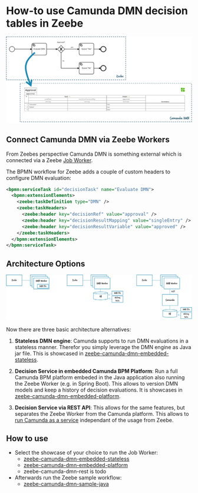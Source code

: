 # How-to use Camunda DMN decision tables in Zeebe

![](./overview.png)

## Connect Camunda DMN via Zeebe Workers

From Zeebes perspective Camunda DMN is something external which is connected via a Zeebe [Job Worker](https://docs.zeebe.io/basics/job-workers.html). 

The BPMN workflow for Zeebe adds a couple of custom headers to configure DMN evaluation:

```xml
<bpmn:serviceTask id="decisionTask" name="Evaluate DMN">
  <bpmn:extensionElements>
    <zeebe:taskDefinition type="DMN" />
    <zeebe:taskHeaders>
      <zeebe:header key="decisionRef" value="approval" />
      <zeebe:header key="decisionResultMapping" value="singleEntry" />
      <zeebe:header key="decisionResultVariable" value="approved" />
    </zeebe:taskHeaders>
  </bpmn:extensionElements>
</bpmn:serviceTask>
```

## Architecture Options

![](./approaches.png)

Now there are three basic architecture alternatives:

1. **Stateless DMN engine**: Camunda supports to run DMN evaluations in a stateless manner. Therefor you simply leverage the DMN engine as Java jar file. This is showcased in [zeebe-camunda-dmn-embedded-stateless](zeebe-camunda-dmn-embedded-stateless).

2. **Decision Service in embedded Camunda BPM Platform**: Run a full Camunda BPM platform embeded in the Java application also running the Zeebe Worker (e.g. in Spring Boot). This allows to version DMN models and keep a history of decision evaluations. It is showcases in [zeebe-camunda-dmn-embedded-platform](zeebe-camunda-dmn-embedded-platform).

3. **Decision Service via REST API**: This allows for the same features, but separates the Zeebe Worker from the Camunda platform. This allows to [run Camunda as a service](https://github.com/berndruecker/camunda-on-pcf/tree/master/engine-as-a-service) independant of the usage from Zeebe.

## How to use

* Select the showcase of your choice to run the Job Worker:
  * [zeebe-camunda-dmn-embedded-stateless](zeebe-camunda-dmn-embedded-stateless)
  * [zeebe-camunda-dmn-embedded-platform](zeebe-camunda-dmn-embedded-platform)
  * zeebe-camunda-dmn-rest is todo
* Afterwards run the Zeebe sample workflow:
  * [zeebe-camunda-dmn-sample-java](zeebe-camunda-dmn-sample-java)
